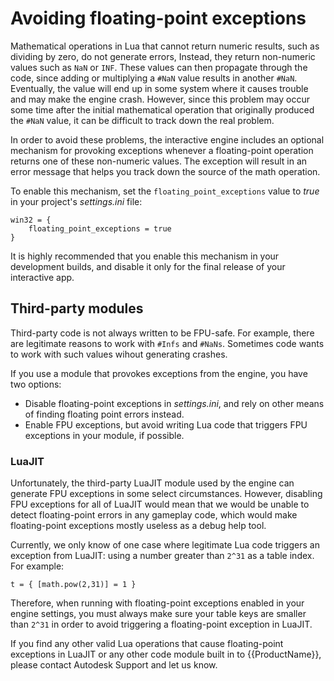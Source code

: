 # Avoiding floating-point exceptions

Mathematical operations in Lua that cannot return numeric results, such as dividing by zero, do not generate errors, Instead, they return non-numeric values such as `NaN` or `INF`. These values can then propagate through the code, since adding or multiplying a `#NaN` value results in another `#NaN`. Eventually, the value will end up in some system where it causes trouble and may make the engine crash. However, since this problem may occur some time after the initial mathematical operation that originally produced the `#NaN` value, it can be difficult to track down the real problem.

In order to avoid these problems, the interactive engine includes an optional mechanism for provoking exceptions whenever a floating-point operation returns one of these non-numeric values. The exception will result in an error message that helps you track down the source of the math operation.

To enable this mechanism, set the `floating_point_exceptions` value to *true* in your project's *settings.ini* file:

~~~{sjson}
win32 = {
	floating_point_exceptions = true
}
~~~

It is highly recommended that you enable this mechanism in your development builds, and disable it only for the final release of your interactive app.

## Third-party modules

Third-party code is not always written to be FPU-safe. For example, there are legitimate reasons to work with `#Infs` and `#NaNs`. Sometimes code wants to work with such values wihout generating crashes.

If you use a module that provokes exceptions from the engine, you have two options:

*	Disable floating-point exceptions in *settings.ini*, and rely on other means of finding floating point errors instead.
*	Enable FPU exceptions, but avoid writing Lua code that triggers FPU exceptions in your module, if possible.

### LuaJIT

Unfortunately, the third-party LuaJIT module used by the engine can generate FPU exceptions in some select circumstances. However, disabling FPU exceptions for all of LuaJIT would mean that we would be unable to detect floating-point errors in any gameplay code, which would make floating-point exceptions mostly useless as a debug help tool.

Currently, we only know of one case where legitimate Lua code triggers an exception from LuaJIT: using a number greater than `2^31` as a table index. For example:

~~~{lua}
t = { [math.pow(2,31)] = 1 }
~~~

Therefore, when running with floating-point exceptions enabled in your engine settings, you must always make sure your table keys are smaller than `2^31` in order to avoid triggering a floating-point exception in LuaJIT.

If you find any other valid Lua operations that cause floating-point exceptions in LuaJIT or any other code module built in to {{ProductName}}, please contact Autodesk Support and let us know.
